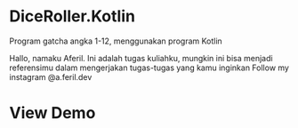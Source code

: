 # DiceRoller.Kotlin
Program gatcha angka 1-12, menggunakan program Kotlin

Hallo, namaku Aferil. Ini adalah tugas kuliahku, mungkin ini bisa menjadi referensimu dalam mengerjakan tugas-tugas yang kamu inginkan
Follow my instagram @a.feril.dev

# View Demo



